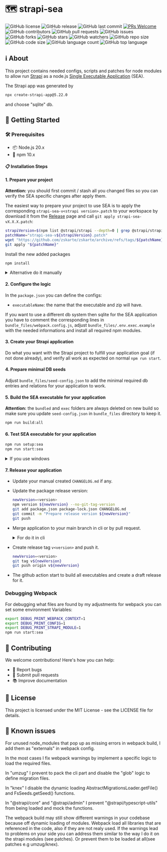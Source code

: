 # 🗺️ strapi-sea

![GitHub license](https://img.shields.io/github/license/swerder/strapi-sea)
![GitHub release](https://img.shields.io/github/v/release/swerder/strapi-sea)
![GitHub last commit](https://img.shields.io/github/last-commit/swerder/strapi-sea)
[![PRs Welcome](https://img.shields.io/badge/PRs-welcome-brightgreen.svg?style=flat-square)](http://makeapullrequest.com)
![GitHub contributors](https://img.shields.io/github/contributors/swerder/strapi-sea)
![GitHub pull requests](https://img.shields.io/github/issues-pr/swerder/strapi-sea)
![GitHub issues](https://img.shields.io/github/issues/swerder/strapi-sea)
![GitHub forks](https://img.shields.io/github/forks/swerder/strapi-sea)
![GitHub stars](https://img.shields.io/github/stars/swerder/strapi-sea)
![GitHub watchers](https://img.shields.io/github/watchers/swerder/strapi-sea)
![GitHub repo size](https://img.shields.io/github/repo-size/swerder/strapi-sea)
![GitHub code size](https://img.shields.io/github/languages/code-size/swerder/strapi-sea)
![GitHub language count](https://img.shields.io/github/languages/count/swerder/strapi-sea)
![GitHub top language](https://img.shields.io/github/languages/top/swerder/strapi-sea)

## ℹ️ About
This project contains needed configs, scripts and patches for node modules to allow run [Strapi](https://github.com/strapi/strapi/) as a node.js [Single Executable Application](https://nodejs.org/docs/latest-v22.x/api/single-executable-applications.html) (SEA).

The Strapi app was generated by
```bash
npx create-strapi-app@5.22.0
```
and choose "sqlite" db.


## 🚀 Getting Started

### 🛠️ Prerequisites

- 📦 Node.js 20.x
- 🔧 npm 10.x

#### 📋 Installation Steps

#### 1. Prepare your project
**Attention:** you should first commit / stash all you changed files so you can verify the SEA specific changes after apply them.

The easiest way to prepare your project to use SEA is to apply the corresponding `strapi-sea-v<strapi version>.patch` to your workspace by download it from the [Release](https://github.com/swerder/strapi-sea/releases) page and call `git apply strapi-sea-vX.X.X.patch`:
```bash
strapiVersion=$(npm list @strapi/strapi --depth=0 | grep @strapi/strapi | awk '{print $2}' | sed 's/@strapi\/strapi@//')
patchName="strapi-sea-v${strapiVersion}.patch"
wget "https://github.com/zskarte/zskarte/archive/refs/tags/${patchName}"
git apply "${patchName}"
```

Install the new added packages
```bash
npm install
```

<details>
<summary>Alternative do it manually</summary>

Copy the files `patches/*, scripts/*, bundle_files/*, src/utils/*, src/server.ts` and the new scripts/configs in package.json to your project.

Install the needed packages
```bash
npm install --save better-sqlite3@11.8.1
npm install --save-dev node-loader null-loader tsx webpack webpack-cli
```
</details>

#### 2. Configure the logic
In the `package.json` you can define the configs:
- `executableName`: the name that the executable and zip will have.

If you want to use a different db system then sqlite for the SEA application you have to comment the corresponding lines in `bundle_files/webpack.config.js`, adjust `bundle_files/.env.exec.example` with the needed informations and install all required npm modules.


#### 3. Create your Strapi application
Do what you want with the Strapi project to fulfill your application goal (if not done already), and verify all work as expected on normal `npm run start`.

#### 4. Prepare minimal DB seeds
Adjust `bundle_files/seed-config.json` to add the minimal required db entries and relations for your application to work.

#### 5. Build the SEA executable for your application
**Attention:** the `bundled` and `exec` folders are always deleted on new build so make sure you update `seed-config.json` in `bundle_files` directory to keep it.
```bash
npm run build:all
```

#### 6. Test SEA executable for your application
```bash
npm run setup:sea
npm run start:sea
```
<details>
<summary>If you use windows</summary>
The start scripts in the package.json only work for unix based systems.
For Windows do:

```cmd
cd exec
startServer.cmd --setup
startServer.cmd
```
</details>

#### 7. Release your application
- Update your manual created `CHANGELOG.md` if any.
- Update the package release version:
    ```bash
    newVersion=<version>
    npm version ${newVersion} --no-git-tag-version
    git add package.json package-lock.json CHANGELOG.md
    git commit -m "Prepare release version ${newVersion}"
    git push
    ```
- Merge application to your main branch in cli or by pull request.
    <details>
    <summary>For do it in cli</summary>

    ```bash
    current_branch=$(git rev-parse --abbrev-ref HEAD)
    git checkout main
    git merge $current_branch
    git push
    ```
    </details>

- Create release tag `v<version>` and push it.
    ```bash
    newVersion=<version>
    git tag v${newVersion}
    git push origin v${newVersion}
    ```

- The github action start to build all executables and create a draft release for it.

### Debugging Webpack

For debugging what files are found by my adjustments for webpack you can set some environment Variables:
```bash
export DEBUG_PRINT_WEBPACK_CONTEXT=1
export DEBUG_PRINT_CONFIG=1
export DEBUG_PRINT_STRAPI_MODULE=1
npm run start:sea
```

## 🤝 Contributing

We welcome contributions! Here's how you can help:
- 🐛 Report bugs
- 🔧 Submit pull requests
- 📚 Improve documentation

## 📝 License

This project is licensed under the MIT License - see the LICENSE file for details.

## 🐛 Known issues

For unused node_modules that pop up as missing errors in webpack build, I add them as "externals" in webpack config.

In the most cases I fix webpack warnings by implement a specific logic to load the required files.

In "umzug" I prevent to pack the cli part and disable the "glob" logic to define migration files.

In "knex" I disable the dynamic loading AbstractMigrationsLoader.getFile() and FsSeeds.getSeed() functions.

In "@strapi/core" and "@strapi/admin" I prevent "@strapi/typescript-utils" from being loaded and mock the functions.

The webpack build may still show different warnings in your codebase because off dynamic loading of modules.
Webpack load all libraries that are referenced in the code, also if they are not realy used.
If the warnings lead to problems on your side you can address them similar to the way I do it on the strapi modules (see patches).
Or prevent them to be loaded at all(see patches e.g umzug/knex).
